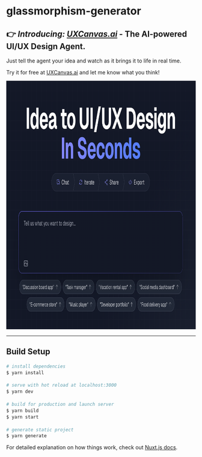 # glassmorphism-generator

## 👉 _Introducing: [UXCanvas.ai](https://uxcanvas.ai)_ - The AI-powered UI/UX Design Agent.

Just tell the agent your idea and watch as it brings it to life in real time. 

Try it for free at [UXCanvas.ai](https://uxcanvas.ai) and let me know what you think!

<a href="https://uxcanvas.ai" target="_blank" rel="noopener">
  <img width="885" height="662" alt="image" src="./assets/uxcanvas-ss.png" />
</a>

---

## Build Setup

```bash
# install dependencies
$ yarn install

# serve with hot reload at localhost:3000
$ yarn dev

# build for production and launch server
$ yarn build
$ yarn start

# generate static project
$ yarn generate
```

For detailed explanation on how things work, check out [Nuxt.js docs](https://nuxtjs.org).
